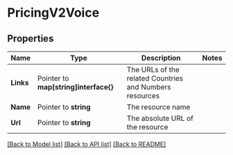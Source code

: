 # PricingV2Voice

## Properties
Name | Type | Description | Notes
------------ | ------------- | ------------- | -------------
**Links** | Pointer to **map[string]interface{}** | The URLs of the related Countries and Numbers resources |
**Name** | Pointer to **string** | The resource name |
**Url** | Pointer to **string** | The absolute URL of the resource |

[[Back to Model list]](../README.md#documentation-for-models) [[Back to API list]](../README.md#documentation-for-api-endpoints) [[Back to README]](../README.md)


